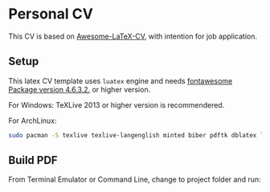 # Personal CV

This CV is based on [Awesome-LaTeX-CV](https://github.com/huajh/awesome-latex-cv), with intention for job application.

## Setup

This latex CV template uses `luatex` engine and needs [fontawesome Package version 4.6.3.2.](http://www.ctan.org/tex-archive/fonts/fontawesome) or higher version.

For Windows: TeXLive 2013 or higher version is recommendered.

For ArchLinux:

```sh
sudo pacman -S texlive texlive-langenglish minted biber pdftk dblatex latex2html latex2rtf
```

## Build PDF

From Terminal Emulator or Command Line, change to project folder and run:

```sh
```
